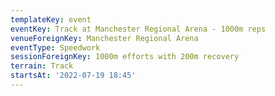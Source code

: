 ```yaml
---
templateKey: event
eventKey: Track at Manchester Regional Arena - 1000m reps
venueForeignKey: Manchester Regional Arena
eventType: Speedwork
sessionForeignKey: 1000m efforts with 200m recovery
terrain: Track
startsAt: '2022-07-19 18:45'
---
```

